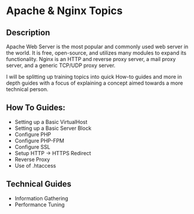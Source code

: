# Apache & Nginx Topics

## Description

Apache Web Server is the most popular and commonly used web server in the world. It is free, open-source, and utilizes many modules to expand its functionality.
Nginx is an HTTP and reverse proxy server, a mail proxy server, and a generic TCP/UDP proxy server.

I will be splitting up training topics into quick How-to guides and more in depth guides with a focus of explaining a concept aimed towards a more technical person.

## How To Guides:
* Setting up a Basic VirtualHost
* Setting up a Basic Server Block
* Configure PHP
* Configure PHP-FPM
* Configure SSL
* Setup HTTP -> HTTPS Redirect
* Reverse Proxy
* Use of .htaccess


## Technical Guides
* Information Gathering
* Performance Tuning
